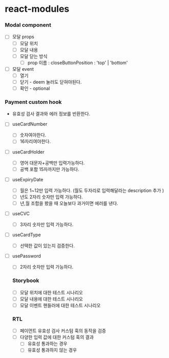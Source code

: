 # react-modules

### Modal component

- [ ] 모달 props
  - [ ] 모달 위치
  - [ ] 모달 내용
  - [ ] 모달 닫는 방식
    - [ ] prop 이름 : closeButtonPosition : 'top' | 'bottom'
- [ ] 모달 event
  - [ ] 열기
  - [ ] 닫기 - deem 눌러도 닫혀야된다.
  - [ ] 확인 - optional

### Payment custom hook

- 유효성 검사 결과와 에러 정보를 반환한다.

- [ ] useCardNumber
  - [ ] 숫자여야한다.
  - [ ] 16자리여야한다.
- [ ] useCardHolder
  - [ ] 영어 대문자+공백만 입력가능하다.
  - [ ] 공백 포함 15자까지만 가능하다.
- [ ] useExpiryDate
  - [ ] 월은 1~12만 입력 가능하다. (월도 두자리로 입력해달라는 description 추가 )
  - [ ] 년도 2자리 숫자만 입력 가능하다.
  - [ ] 년,월 조합을 봤을 때 오늘보다 과거이면 에러를 낸다.
- [ ] useCVC
  - [ ] 3자리 숫자만 입력 가능하다.
- [ ] useCardType

  - [ ] 선택한 값이 있는지 검증한다.

- [ ] usePassword

  - [ ] 2자리 숫자만 입력 가능하다.

  ### Storybook

  - [ ] 모달 위치에 대한 테스트 시나리오
  - [ ] 모달 내용에 대한 테스트 시나리오
  - [ ] 모달 이벤트 핸들러에 대한 테스트 시나리오

  ### RTL

  - [ ] 페이먼트 유효성 검사 커스텀 훅의 동작을 검증
  - [ ] 다양한 입력 값에 대한 커스텀 훅의 결과
    - [ ] 유효성 통과하는 경우
    - [ ] 유효성 통과하지 않는 경우

